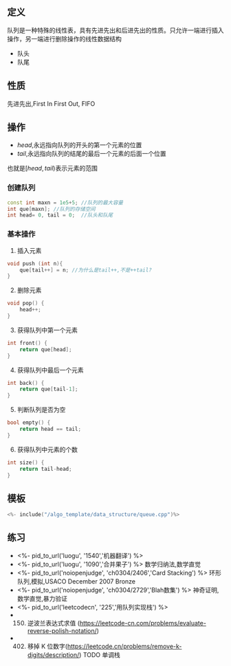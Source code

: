 ## 定义

队列是一种特殊的线性表，具有先进先出和后进先出的性质。只允许一端进行插入操作，另一端进行删除操作的线性数据结构

- 队头
- 队尾

## 性质

先进先出,First In First Out, FIFO

## 操作

- $head$,永远指向队列的开头的第一个元素的位置
- $tail$,永远指向队列的结尾的最后一个元素的后面一个位置

也就是$[head,tail)$表示元素的范围

### 创建队列

```cpp
const int maxn = 1e5+5; //队列的最大容量
int que[maxn]; //队列的存储空间
int head= 0, tail = 0;  //队头和队尾
```

### 基本操作

1. 插入元素
```cpp
void push (int n){
    que[tail++] = n; //为什么是tail++,不是++tail?
}
```

2. 删除元素
```cpp
void pop() {
    head++;
}
```

3. 获得队列中第一个元素

```cpp
int front() {
    return que[head];
}
```

4. 获得队列中最后一个元素
```cpp
int back() {
    return que[tail-1];
}
```

5. 判断队列是否为空
```cpp
bool empty() {
    return head == tail;
}
```


6. 获得队列中元素的个数
```cpp
int size() {
    return tail-head;
}
```

## 模板

```cpp
<%- include("/algo_template/data_structure/queue.cpp")%>
```

## 练习

- <%- pid_to_url('luogu', '1540','机器翻译') %>
- <%- pid_to_url('luogu', '1090','合并果子') %> 数学归纳法,数学直觉
- <%- pid_to_url('noiopenjudge', 'ch0304/2406','Card Stacking') %> 环形队列,模拟,USACO December 2007 Bronze
- <%- pid_to_url('noiopenjudge', 'ch0304/2729','Blah数集') %>  神奇证明,数学直觉,暴力验证
- <%- pid_to_url('leetcodecn', '225','用队列实现栈') %>
- 150. 逆波兰表达式求值 (https://leetcode-cn.com/problems/evaluate-reverse-polish-notation/)
- 402. 移掉 K 位数字(https://leetcode.cn/problems/remove-k-digits/description/) TODO 单调栈